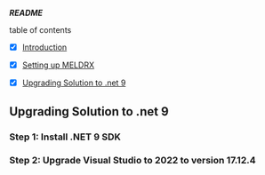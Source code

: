 ***README***

table of contents
- [x] [Introduction](#introduction)
- [x] [Setting up MELDRX](#setting-up-meldrx)
- [x] [Upgrading Solution to .net 9](#upgrading-solution-to-net-9)


## <a name="upgrading-solution-to-net-9" /> Upgrading Solution to .net 9

### Step 1: Install .NET 9 SDK
### Step 2: Upgrade Visual Studio to 2022 to version 17.12.4